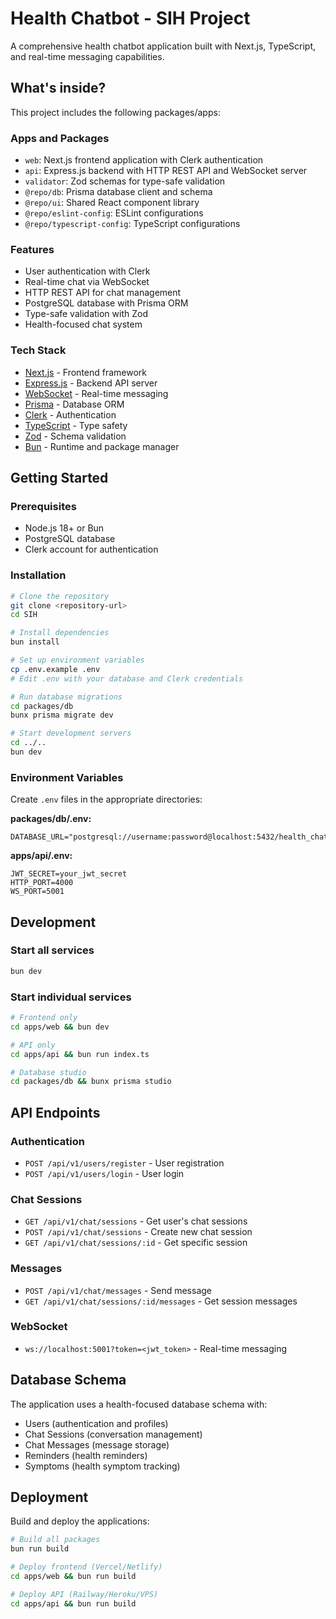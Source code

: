 # Health Chatbot - SIH Project

A comprehensive health chatbot application built with Next.js, TypeScript, and real-time messaging capabilities.

## What's inside?

This project includes the following packages/apps:

### Apps and Packages

- `web`: Next.js frontend application with Clerk authentication
- `api`: Express.js backend with HTTP REST API and WebSocket server
- `validator`: Zod schemas for type-safe validation
- `@repo/db`: Prisma database client and schema
- `@repo/ui`: Shared React component library
- `@repo/eslint-config`: ESLint configurations
- `@repo/typescript-config`: TypeScript configurations

### Features

- User authentication with Clerk
- Real-time chat via WebSocket
- HTTP REST API for chat management
- PostgreSQL database with Prisma ORM
- Type-safe validation with Zod
- Health-focused chat system

### Tech Stack

- [Next.js](https://nextjs.org/) - Frontend framework
- [Express.js](https://expressjs.com/) - Backend API server
- [WebSocket](https://developer.mozilla.org/en-US/docs/Web/API/WebSockets_API) - Real-time messaging
- [Prisma](https://prisma.io/) - Database ORM
- [Clerk](https://clerk.dev/) - Authentication
- [TypeScript](https://www.typescriptlang.org/) - Type safety
- [Zod](https://zod.dev/) - Schema validation
- [Bun](https://bun.sh/) - Runtime and package manager

## Getting Started

### Prerequisites

- Node.js 18+ or Bun
- PostgreSQL database
- Clerk account for authentication

### Installation

```bash
# Clone the repository
git clone <repository-url>
cd SIH

# Install dependencies
bun install

# Set up environment variables
cp .env.example .env
# Edit .env with your database and Clerk credentials

# Run database migrations
cd packages/db
bunx prisma migrate dev

# Start development servers
cd ../..
bun dev
```

### Environment Variables

Create `.env` files in the appropriate directories:

**packages/db/.env:**
```
DATABASE_URL="postgresql://username:password@localhost:5432/health_chatbot"
```

**apps/api/.env:**
```
JWT_SECRET=your_jwt_secret
HTTP_PORT=4000
WS_PORT=5001
```

## Development

### Start all services
```bash
bun dev
```

### Start individual services
```bash
# Frontend only
cd apps/web && bun dev

# API only
cd apps/api && bun run index.ts

# Database studio
cd packages/db && bunx prisma studio
```

## API Endpoints

### Authentication
- `POST /api/v1/users/register` - User registration
- `POST /api/v1/users/login` - User login

### Chat Sessions
- `GET /api/v1/chat/sessions` - Get user's chat sessions
- `POST /api/v1/chat/sessions` - Create new chat session
- `GET /api/v1/chat/sessions/:id` - Get specific session

### Messages
- `POST /api/v1/chat/messages` - Send message
- `GET /api/v1/chat/sessions/:id/messages` - Get session messages

### WebSocket
- `ws://localhost:5001?token=<jwt_token>` - Real-time messaging

## Database Schema

The application uses a health-focused database schema with:
- Users (authentication and profiles)
- Chat Sessions (conversation management)
- Chat Messages (message storage)
- Reminders (health reminders)
- Symptoms (health symptom tracking)

## Deployment

Build and deploy the applications:

```bash
# Build all packages
bun run build

# Deploy frontend (Vercel/Netlify)
cd apps/web && bun run build

# Deploy API (Railway/Heroku/VPS)
cd apps/api && bun run build
```

